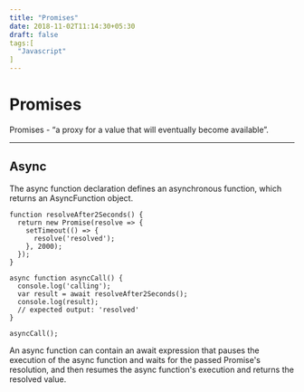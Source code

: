 ```yaml
---
title: "Promises"
date: 2018-11-02T11:14:30+05:30
draft: false
tags:[
  "Javascript"
]
---
```


# Promises

Promises -  “a proxy for a value that will eventually become available”. 


---------


## Async
The async function declaration defines an asynchronous function, which returns an AsyncFunction object.

```
function resolveAfter2Seconds() {
  return new Promise(resolve => {
    setTimeout(() => {
      resolve('resolved');
    }, 2000);
  });
}

async function asyncCall() {
  console.log('calling');
  var result = await resolveAfter2Seconds();
  console.log(result);
  // expected output: 'resolved'
}

asyncCall();

```


An async function can contain an await expression that pauses the execution of the async function and waits for the passed Promise's resolution, and then resumes the async function's execution and returns the resolved value.